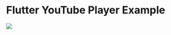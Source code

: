 # Flutter YouTube Player Example

![](https://github.com/dhruvilxcode/flutter-youtube-player-example/blob/master/Simulator%20Screen%20Shot%20-%20iPhone%2011%20Pro%20Max%20-%202020-02-25%20at%2012.59.38.png?raw=true)
